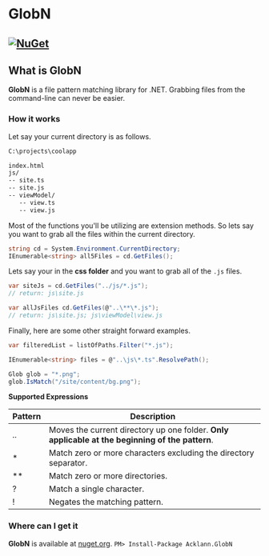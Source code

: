 # GlobN
[![NuGet](https://img.shields.io/nuget/v/Nuget.Core.svg)](https://www.nuget.org/packages/Acklann.GlobN/)
---

## What is GlobN
**GlobN** is a file pattern matching library for .NET. Grabbing files from the command-line can never be easier.

### How it works
Let say your current directory is as follows.
```txt
C:\projects\coolapp

index.html
js/
-- site.ts
-- site.js
-- viewModel/
   -- view.ts
   -- view.js
```

Most of the functions you'll be utilizing are extension methods. So lets say you want to grab all the files within the current directory.

```csharp
string cd = System.Environment.CurrentDirectory;
IEnumerable<string> all5Files = cd.GetFiles();
```

Lets say your in the **css folder** and you want to grab all of the `.js` files.

```csharp
var siteJs = cd.GetFiles("../js/*.js");
// return: js\site.js

var allJsFiles cd.GetFiles(@"..\**\*.js");
// return: js\site.js; js\viewModel\view.js
```

Finally, here are some other straight forward examples. 
```csharp
var filteredList = listOfPaths.Filter("*.js");

IEnumerable<string> files = @"..\js\*.ts".ResolvePath();

Glob glob = "*.png";
glob.IsMatch("/site/content/bg.png");
```

**Supported Expressions**

| Pattern | Description                                                                                      |
|---------|--------------------------------------------------------------------------------------------------|
| ..      | Moves the current directory up one folder. **Only applicable at the beginning of the pattern**.  |
| *       | Match zero or more characters excluding the directory separator.                                 |
| **      | Match zero or more directories.                                                                  |
| ?       | Match a single character.                                                                        |
| !       | Negates the matching pattern.                                                                    |

### Where can I get it
**GlobN** is available at [nuget.org](https://www.nuget.org/packages/Acklann.GlobN). `PM> Install-Package Acklann.GlobN`



